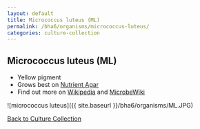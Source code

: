 ```yaml
---
layout: default
title: Micrococcus luteus (ML)
permalink: /bha6/organisms/micrococcus-luteus/
categories: culture-collection
---
```


## Micrococcus luteus (ML)

* Yellow pigment
* Grows best on [Nutrient Agar](/bha6/cultivation-media/nutrient-agar/)
* Find out more on [Wikipedia](http://en.wikipedia.org/wiki/Micrococcus_luteus) and [MicrobeWiki](https://microbewiki.kenyon.edu/index.php/Micrococcus)

![micrococcus luteus]({{ site.baseurl }}/bha6/organisms/ML.JPG)

[Back to Culture Collection](/bha6/organisms/)
